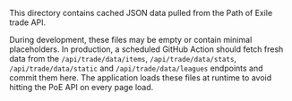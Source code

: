 This directory contains cached JSON data pulled from the Path of Exile trade API.

During development, these files may be empty or contain minimal placeholders.  In
production, a scheduled GitHub Action should fetch fresh data from the
`/api/trade/data/items`, `/api/trade/data/stats`, `/api/trade/data/static` and
`/api/trade/data/leagues` endpoints and commit them here.  The application
loads these files at runtime to avoid hitting the PoE API on every page load.